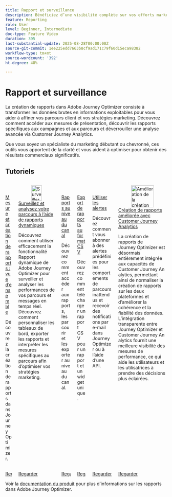 ```yaml
---
title: Rapport et surveillance
description: Bénéficiez d’une visibilité complète sur vos efforts marketing grâce à la fonctionnalité de création de rapports de Adobe Journey Optimizer (AJO). Découvrez comment accéder aux mesures de présentation, découvrir les rapports spécifiques aux campagnes et aux parcours et déverrouiller une analyse avancée via Customer Journey Analytics.
feature: Reporting
role: User
level: Beginner, Intermediate
doc-type: Feature Video
duration: 395
last-substantial-update: 2025-08-28T00:00:00Z
source-git-commit: 1ee225edd7663b8cf9ad171c79f60d15eca98382
workflow-type: tm+mt
source-wordcount: '392'
ht-degree: 48%

---
```



# Rapport et surveillance

La création de rapports dans Adobe Journey Optimizer consiste à transformer les données brutes en informations exploitables pour vous aider à affiner vos parcours client et vos stratégies marketing. Découvrez comment accéder aux mesures de présentation, découvrir les rapports spécifiques aux campagnes et aux parcours et déverrouiller une analyse avancée via Customer Journey Analytics.

Que vous soyez un spécialiste du marketing débutant ou chevronné, ces outils vous apportent de la clarté et vous aident à optimiser pour obtenir des résultats commerciaux significatifs.

## Tutoriels
<!-- CARDS
* https://experienceleague.adobe.com/fr/docs/journey-optimizer-learn/tutorials/report-and-monitor/measurement-and-reporting-overview
* https://experienceleague.adobe.com/fr/docs/journey-optimizer-learn/tutorials/report-and-monitor/monitor-and-analyze-your-journey-with-live-reports
* https://experienceleague.adobe.com/fr/docs/journey-optimizer-learn/tutorials/report-and-monitor/channel-level-reports
* https://experienceleague.adobe.com/fr/docs/journey-optimizer-learn/tutorials/report-and-monitor/export-reports-in-csv-format
* https://experienceleague.adobe.com/fr/docs/journey-optimizer-learn/tutorials/report-and-monitor/alerts
* https://experienceleague.adobe.com/fr/docs/journey-optimizer-learn/tutorials/report-and-monitor/enhanced-reporting-with-customer-journey-analytics
-->
<!-- START CARDS HTML - DO NOT MODIFY BY HAND -->
<div class="columns">
    <div class="column is-half-tablet is-half-desktop is-one-third-widescreen" aria-label="Measurement & Reporting - Overview">
        <div class="card" style="height: 100%; display: flex; flex-direction: column; height: 100%;">
            <div class="card-image">
                <figure class="image x-is-16by9">
                    <a href="https://experienceleague.adobe.com/fr/docs/journey-optimizer-learn/tutorials/report-and-monitor/measurement-and-reporting-overview" title="Mesure et création de rapports : vue d’ensemble" target="_blank" rel="referrer">
                        <img class="is-bordered-r-small" src="https://video.tv.adobe.com/v/3432673/?format=jpeg&nocache=1756406406381" alt="Mesure et création de rapports : vue d’ensemble"
                             style="width: 100%; aspect-ratio: 16 / 9; object-fit: cover; overflow: hidden; display: block; margin: auto;">
                    </a>
                </figure>
            </div>
            <div class="card-content is-padded-small" style="display: flex; flex-direction: column; flex-grow: 1; justify-content: space-between;">
                <div class="top-card-content">
                    <p class="headline is-size-6 has-text-weight-bold">
                        <a href="https://experienceleague.adobe.com/fr/docs/journey-optimizer-learn/tutorials/report-and-monitor/measurement-and-reporting-overview" target="_blank" rel="referrer" title="Mesure et création de rapports : vue d’ensemble">Mesure et création de rapports : vue d’ensemble</a>
                    </p>
                    <p class="is-size-6">Découvrez la création de rapports dans Journey Optimizer.</p>
                </div>
                <a href="https://experienceleague.adobe.com/fr/docs/journey-optimizer-learn/tutorials/report-and-monitor/measurement-and-reporting-overview" target="_blank" rel="referrer" class="spectrum-Button spectrum-Button--outline spectrum-Button--primary spectrum-Button--sizeM" style="align-self: flex-start; margin-top: 1rem;">
                    <span class="spectrum-Button-label has-no-wrap has-text-weight-bold">Regarder</span>
                </a>
            </div>
        </div>
    </div>
    <div class="column is-half-tablet is-half-desktop is-one-third-widescreen" aria-label="Monitor and analyze your journey with live reports">
        <div class="card" style="height: 100%; display: flex; flex-direction: column; height: 100%;">
            <div class="card-image">
                <figure class="image x-is-16by9">
                    <a href="https://experienceleague.adobe.com/fr/docs/journey-optimizer-learn/tutorials/report-and-monitor/monitor-and-analyze-your-journey-with-live-reports" title="Surveiller et analyser votre parcours à l’aide de rapports dynamiques" target="_blank" rel="referrer">
                        <img class="is-bordered-r-small" src="https://video.tv.adobe.com/v/3470837/?format=jpeg&nocache=1756406406388&captions=fre_fr" alt="Surveiller et analyser votre parcours à l’aide de rapports dynamiques"
                             style="width: 100%; aspect-ratio: 16 / 9; object-fit: cover; overflow: hidden; display: block; margin: auto;">
                    </a>
                </figure>
            </div>
            <div class="card-content is-padded-small" style="display: flex; flex-direction: column; flex-grow: 1; justify-content: space-between;">
                <div class="top-card-content">
                    <p class="headline is-size-6 has-text-weight-bold">
                        <a href="https://experienceleague.adobe.com/fr/docs/journey-optimizer-learn/tutorials/report-and-monitor/monitor-and-analyze-your-journey-with-live-reports" target="_blank" rel="referrer" title="Surveiller et analyser votre parcours à l’aide de rapports dynamiques">Surveillez et analysez votre parcours à l’aide de rapports dynamiques</a>
                    </p>
                    <p class="is-size-6">Découvrez comment utiliser efficacement la fonctionnalité Rapport dynamique de Adobe Journey Optimizer pour surveiller et analyser les performances de vos parcours et messages en temps réel. Découvrez comment personnaliser les tableaux de bord, exporter les rapports et interpréter les mesures spécifiques au parcours afin d’optimiser vos stratégies marketing.</p>
                </div>
                <a href="https://experienceleague.adobe.com/fr/docs/journey-optimizer-learn/tutorials/report-and-monitor/monitor-and-analyze-your-journey-with-live-reports" target="_blank" rel="referrer" class="spectrum-Button spectrum-Button--outline spectrum-Button--primary spectrum-Button--sizeM" style="align-self: flex-start; margin-top: 1rem;">
                    <span class="spectrum-Button-label has-no-wrap has-text-weight-bold">Regarder</span>
                </a>
            </div>
        </div>
    </div>
    <div class="column is-half-tablet is-half-desktop is-one-third-widescreen" aria-label="Channel level reports">
        <div class="card" style="height: 100%; display: flex; flex-direction: column; height: 100%;">
            <div class="card-image">
                <figure class="image x-is-16by9">
                    <a href="https://experienceleague.adobe.com/fr/docs/journey-optimizer-learn/tutorials/report-and-monitor/channel-level-reports" title="Rapports au niveau des canaux" target="_blank" rel="referrer">
                        <img class="is-bordered-r-small" src="https://video.tv.adobe.com/v/3448039/?format=jpeg&nocache=1756406406387&captions=fre_fr" alt="Rapports au niveau des canaux"
                             style="width: 100%; aspect-ratio: 16 / 9; object-fit: cover; overflow: hidden; display: block; margin: auto;">
                    </a>
                </figure>
            </div>
            <div class="card-content is-padded-small" style="display: flex; flex-direction: column; flex-grow: 1; justify-content: space-between;">
                <div class="top-card-content">
                    <p class="headline is-size-6 has-text-weight-bold">
                        <a href="https://experienceleague.adobe.com/fr/docs/journey-optimizer-learn/tutorials/report-and-monitor/channel-level-reports" target="_blank" rel="referrer" title="Rapports au niveau des canaux">Rapports au niveau du canal</a>
                    </p>
                    <p class="is-size-6">Découvrez comment accéder aux rapports, les parcourir et les exporter au niveau du canal.</p>
                </div>
                <a href="https://experienceleague.adobe.com/fr/docs/journey-optimizer-learn/tutorials/report-and-monitor/channel-level-reports" target="_blank" rel="referrer" class="spectrum-Button spectrum-Button--outline spectrum-Button--primary spectrum-Button--sizeM" style="align-self: flex-start; margin-top: 1rem;">
                    <span class="spectrum-Button-label has-no-wrap has-text-weight-bold">Regarder</span>
                </a>
            </div>
        </div>
    </div>
    <div class="column is-half-tablet is-half-desktop is-one-third-widescreen" aria-label="Export reports in CSV format">
        <div class="card" style="height: 100%; display: flex; flex-direction: column; height: 100%;">
            <div class="card-image">
                <figure class="image x-is-16by9">
                    <a href="https://experienceleague.adobe.com/fr/docs/journey-optimizer-learn/tutorials/report-and-monitor/export-reports-in-csv-format" title="Exporter des rapports au format CSV" target="_blank" rel="referrer">
                        <img class="is-bordered-r-small" src="https://video.tv.adobe.com/v/3439608/?format=jpeg&nocache=1756406406384&captions=fre_fr" alt="Exporter des rapports au format CSV"
                             style="width: 100%; aspect-ratio: 16 / 9; object-fit: cover; overflow: hidden; display: block; margin: auto;">
                    </a>
                </figure>
            </div>
            <div class="card-content is-padded-small" style="display: flex; flex-direction: column; flex-grow: 1; justify-content: space-between;">
                <div class="top-card-content">
                    <p class="headline is-size-6 has-text-weight-bold">
                        <a href="https://experienceleague.adobe.com/fr/docs/journey-optimizer-learn/tutorials/report-and-monitor/export-reports-in-csv-format" target="_blank" rel="referrer" title="Exporter des rapports au format CSV">Export de rapports au format CSV</a>
                    </p>
                    <p class="is-size-6">Découvrez comment télécharger un rapport CSV pour un rapport et un widget unique.</p>
                </div>
                <a href="https://experienceleague.adobe.com/fr/docs/journey-optimizer-learn/tutorials/report-and-monitor/export-reports-in-csv-format" target="_blank" rel="referrer" class="spectrum-Button spectrum-Button--outline spectrum-Button--primary spectrum-Button--sizeM" style="align-self: flex-start; margin-top: 1rem;">
                    <span class="spectrum-Button-label has-no-wrap has-text-weight-bold">Regarder</span>
                </a>
            </div>
        </div>
    </div>
    <div class="column is-half-tablet is-half-desktop is-one-third-widescreen" aria-label="Use alerts">
        <div class="card" style="height: 100%; display: flex; flex-direction: column; height: 100%;">
            <div class="card-image">
                <figure class="image x-is-16by9">
                    <a href="https://experienceleague.adobe.com/fr/docs/journey-optimizer-learn/tutorials/report-and-monitor/alerts" title="Utiliser des alertes" target="_blank" rel="referrer">
                        <img class="is-bordered-r-small" src="https://video.tv.adobe.com/v/3423919?format=jpeg&nocache=1756406406387&captions=fre_fr" alt="Utiliser des alertes"
                             style="width: 100%; aspect-ratio: 16 / 9; object-fit: cover; overflow: hidden; display: block; margin: auto;">
                    </a>
                </figure>
            </div>
            <div class="card-content is-padded-small" style="display: flex; flex-direction: column; flex-grow: 1; justify-content: space-between;">
                <div class="top-card-content">
                    <p class="headline is-size-6 has-text-weight-bold">
                        <a href="https://experienceleague.adobe.com/fr/docs/journey-optimizer-learn/tutorials/report-and-monitor/alerts" target="_blank" rel="referrer" title="Utiliser des alertes">Utiliser les alertes</a>
                    </p>
                    <p class="is-size-6">Découvrez comment vous abonner à des alertes prédéfinies pour les comportements de parcours inattendus et recevoir des notifications par e-mail dans Journey Optimizer ou à l’aide d’une API.</p>
                </div>
                <a href="https://experienceleague.adobe.com/fr/docs/journey-optimizer-learn/tutorials/report-and-monitor/alerts" target="_blank" rel="referrer" class="spectrum-Button spectrum-Button--outline spectrum-Button--primary spectrum-Button--sizeM" style="align-self: flex-start; margin-top: 1rem;">
                    <span class="spectrum-Button-label has-no-wrap has-text-weight-bold">Regarder</span>
                </a>
            </div>
        </div>
    </div>
    <div class="column is-half-tablet is-half-desktop is-one-third-widescreen" aria-label="Enhanced reporting with Customer Journey Analytics">
        <div class="card" style="height: 100%; display: flex; flex-direction: column; height: 100%;">
            <div class="card-image">
                <figure class="image x-is-16by9">
                    <a href="https://experienceleague.adobe.com/fr/docs/journey-optimizer-learn/tutorials/report-and-monitor/enhanced-reporting-with-customer-journey-analytics" title="Amélioration de la création de rapports avec Customer Journey Analytics" target="_blank" rel="referrer">
                        <img class="is-bordered-r-small" src="https://video.tv.adobe.com/v/3443153/?format=jpeg&nocache=1756406406386&captions=fre_fr" alt="Amélioration de la création de rapports avec Customer Journey Analytics"
                             style="width: 100%; aspect-ratio: 16 / 9; object-fit: cover; overflow: hidden; display: block; margin: auto;">
                    </a>
                </figure>
            </div>
            <div class="card-content is-padded-small" style="display: flex; flex-direction: column; flex-grow: 1; justify-content: space-between;">
                <div class="top-card-content">
                    <p class="headline is-size-6 has-text-weight-bold">
                        <a href="https://experienceleague.adobe.com/fr/docs/journey-optimizer-learn/tutorials/report-and-monitor/enhanced-reporting-with-customer-journey-analytics" target="_blank" rel="referrer" title="Amélioration de la création de rapports avec Customer Journey Analytics">Création de rapports améliorée avec Customer Journey Analytics</a>
                    </p>
                    <p class="is-size-6">La création de rapports de Journey Optimizer est désormais entièrement intégrée aux capacités de Customer Journey Analytics, permettant ainsi de normaliser la création de rapports sur les deux plateformes et d’améliorer la cohérence et la fiabilité des données. L’intégration transparente entre Journey Optimizer et Customer Journey Analytics fournit une meilleure visibilité des mesures de performance, ce qui aide les utilisateurs et les utilisatrices à prendre des décisions plus éclairées.</p>
                </div>
                <a href="https://experienceleague.adobe.com/fr/docs/journey-optimizer-learn/tutorials/report-and-monitor/enhanced-reporting-with-customer-journey-analytics" target="_blank" rel="referrer" class="spectrum-Button spectrum-Button--outline spectrum-Button--primary spectrum-Button--sizeM" style="align-self: flex-start; margin-top: 1rem;">
                    <span class="spectrum-Button-label has-no-wrap has-text-weight-bold">Regarder</span>
                </a>
            </div>
        </div>
    </div>
</div>
<!-- END CARDS HTML - DO NOT MODIFY BY HAND -->



Voir la [documentation du produit](https://experienceleague.adobe.com/fr/docs/journey-optimizer/using/reporting/reporting-landing-page) pour plus d’informations sur les rapports dans Adobe Journey Optimizer.
